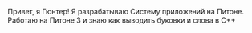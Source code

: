 Привет, я Гюнтер!
Я разрабатываю Систему приложений на Питоне.
Работаю на Питоне 3 и знаю как выводить буковки и слова в С++
